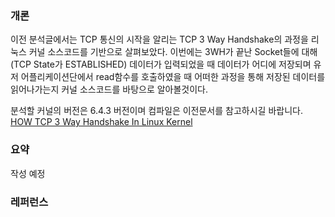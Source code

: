 ### 개론 
이전 분석글에서는 TCP 통신의 시작을 알리는 TCP 3 Way Handshake의 과정을 리눅스 커널 소스코드를 기반으로 살펴보았다. 이번에는 3WH가 끝난 Socket들에 대해(TCP State가 ESTABLISHED) 데이터가 입력되었을 때 데이터가 어디에 저장되며 유저 어플리케이션단에서 read함수를 호출하였을 때 어떠한 과정을 통해 저장된 데이터를 읽어나가는지 커널 소스코드를 바탕으로 알아볼것이다.  

분석할 커널의 버전은 6.4.3 버전이며 컴파일은 이전문서를 참고하시길 바랍니다.  
[HOW TCP 3 Way Handshake In Linux Kernel](../tcp_3wh/tcp_3wh.md)  


### 요약 
작성 예정   

### 레퍼런스 